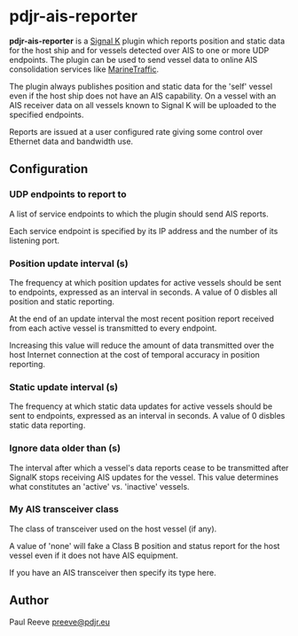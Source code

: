 # pdjr-ais-reporter

**pdjr-ais-reporter** is a
[Signal K](https://www.signalk.org/)
plugin which reports position and static data for the host ship and for
vessels detected over AIS to one or more UDP endpoints.
The plugin can be used to send vessel data to online AIS consolidation
services like
[MarineTraffic](https://www.marinetraffic.com).

The plugin always publishes position and static data for the 'self' vessel
even if the host ship does not have an AIS capability.
On a vessel with an AIS receiver data on all vessels known to Signal K
will be uploaded to the specified endpoints.

Reports are issued at a user configured rate giving some control over
Ethernet data and bandwidth use.

## Configuration

### UDP endpoints to report to
A list of service endpoints to which the plugin should send AIS reports.

Each service endpoint is specified by its IP address and the number of its
listening port.

### Position update interval (s)
The frequency at which position updates for active vessels should
be sent to endpoints, expressed as an interval in seconds.
A value of 0 disbles all position and static reporting.

At the end of an update interval the most recent position report
received from each active vessel is transmitted to every endpoint.

Increasing this value will reduce the amount of data transmitted
over the host Internet connection at the cost of temporal accuracy
in position reporting.

### Static update interval (s)
The frequency at which static data updates for active vessels should
be sent to endpoints, expressed as an interval in seconds.
A value of 0 disbles static data reporting.

### Ignore data older than (s)
The interval after which a vessel's data reports cease to be transmitted
after SignalK stops receiving AIS updates for the vessel.
This value determines what constitutes an 'active' vs. 'inactive'
vessels.

### My AIS transceiver class
The class of transceiver used on the host vessel (if any).

A value of 'none' will fake a Class B position and status report
for the host vessel even if it does not have AIS equipment.

If you have an AIS transceiver then specify its type here.

## Author
Paul Reeve <preeve@pdjr.eu>


